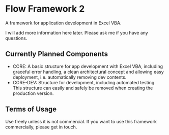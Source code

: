 # Flow Framework 2
A framework for application development in Excel VBA.

I will add more information here later. Please ask me if you have any questions.

## Currently Planned Components
* CORE: A basic structure for app development with Excel VBA, including graceful error handling, a clean architectural concept and allowing easy deployment, i.e. automatically removing dev contents.
* CORE-DEV: Structure for development, including automated testing. This structure can easily and safely be removed when creating the production version.

## Terms of Usage
Use freely unless it is not commercial. If you want to use this framework commercially, please get in touch.
